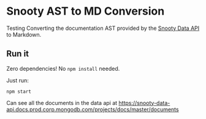 # Snooty AST to MD Conversion

Testing Converting the documentation AST provided by the [Snooty Data API](https://github.com/mongodb/snooty-data-api) to Markdown.

## Run it

Zero dependencies! No `npm install` needed.

Just run:

```shell
npm start
```

Can see all the documents in the data api at <https://snooty-data-api.docs.prod.corp.mongodb.com/projects/docs/master/documents>
